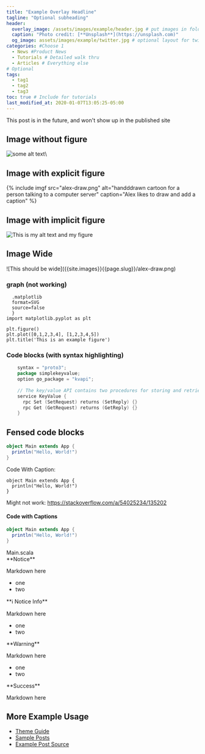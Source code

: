 ```yaml
---
title: "Example Overlay Headline"
tagline: "Optional subheading"
header:
  overlay_image: /assets/images/example/header.jpg # put images in folder named for post
  caption: "Photo credit: [**Unsplash**](https://unsplash.com)"
  og_image: assets/images/example/twitter.jpg # optional layout for twitter
categories: #Choose 1
  - News #Product News
  - Tutorials # Detailed walk thru
  - Articles # Everything else
# Optional
tags:
  - tag1
  - tag2
  - tag3
toc: true # Include for tutorials
last_modified_at: 2020-01-07T13:05:25-05:00
---
```


This post is in the future, and won't show up in the published site

## Image without figure

![some alt text]({{site.images}}{{page.slug}}/alex-draw.png)\

## Image with explicit figure

{% include imgf src="alex-draw.png" alt="handddrawn cartoon for a person talking to a computer server" caption="Alex likes to draw and add a caption" %}

## Image with implicit figure

![This is my alt text and my figure]({{site.images}}{{page.slug}}/alex-draw.png)


## Image Wide

<div class="wide">
![This should be wide]({{site.images}}{{page.slug}}/alex-draw.png)
</div>

### graph (not working)
```{
  .matplotlib
  format=SVG
  source=false
  }
import matplotlib.pyplot as plt

plt.figure()
plt.plot([0,1,2,3,4], [1,2,3,4,5])
plt.title('This is an example figure')
```

### Code blocks (with syntax highlighting)

``` go
    syntax = "proto3";
    package simplekeyvalue;
    option go_package = "kvapi";
    
    // The key/value API contains two procedures for storing and retrieving data
    service KeyValue {
      rpc Set (SetRequest) returns (SetReply) {}
      rpc Get (GetRequest) returns (GetReply) {}
    }
```

## Fensed code blocks
~~~ scala 
object Main extends App {
  println("Hello, World!")
}
~~~

Code With Caption:

~~~ { .scala caption="Main.scala"}
object Main extends App {
  println("Hello, World!")
}
~~~

Might not work:
https://stackoverflow.com/a/54025234/135202

#### Code with Captions


``` scala
object Main extends App {
  println("Hello, World!")
}
```
<figcaption>Main.scala</figcaption>


<div class="notice" markdown="1">
**Notice**

Markdown here
- one
- two
</div>

<div class="notice--info" markdown="1">
**ℹ️  Notice Info**

Markdown here
- one
- two
</div>


<div class="notice--warning" markdown="1">
**Warning**

Markdown here
- one
- two
</div>

<div class="notice--success" markdown="1">
**Success**

Markdown here
</div>

## More Example Usage

- [Theme Guide](https://mmistakes.github.io/minimal-mistakes/docs/quick-start-guide/)
- [Sample Posts](https://mmistakes.github.io/minimal-mistakes/year-archive/)
- [Example Post Source](https://github.com/mmistakes/minimal-mistakes/tree/d6444412c63aea5e47241ef536509fb1bfef4830/docs/_posts)